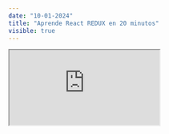 ```yaml
---
date: "10-01-2024"
title: "Aprende React REDUX en 20 minutos"
visible: true
---
```

<iframe src="https://www.youtube.com/embed/X2_o7UAJZbc" allowfullscreen></iframe>
